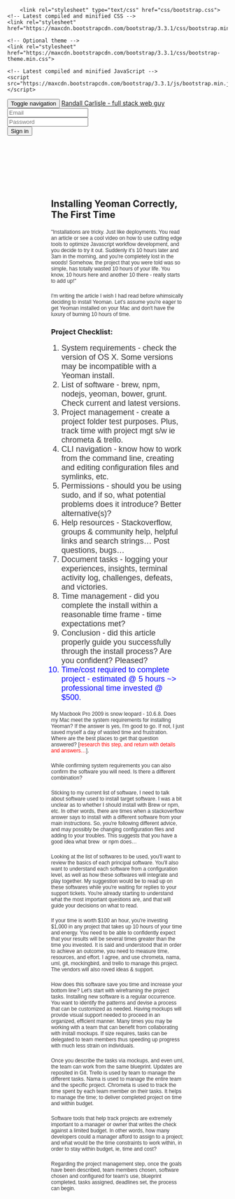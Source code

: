 <!DOCTYPE html>
<html lang="en">
<head>
  <meta http-equiv="Content-Type" content="text/html; charset=utf-8">
  <meta http-equiv="Content-Style-Type" content="text/css">
  <meta charset="utf-8">
  <meta http-equiv="X-UA-Compatible" content="IE=edge">
  <meta name="viewport" content="width=device-width, initial-scale=1">
  <meta name="description" content="">
  <meta name="author" content="">
  <title>Randall Carlisle</title>
  <style type="text/css">
    p.p1 {margin: 20.0px 0.0px 0.0px 0.0px; font: 12.0px Helvetica; color: #333233; min-height: 0.0px}
    p.p2 {margin: 10.0px 0.0px 0.0px 0.0px; font: 14.0px Helvetica; color: #333233; background-color: yellow; min-height: 0.0px}
    li.li1 {margin: 0.0px 0.0px 0.0px 0.0px; font: 18.0px Helvetica; color: #333233}
    li.li2 {margin: 0.0px 0.0px 0.0px 0.0px; font: 18.0px Helvetica; color: blue;}
    span.s1 {color: #ff0000}
    ul.ul1 {list-style-type: check}
    .jumbotron {padding: 100px!important;}
  </style>

    	<link rel="stylesheet" type="text/css" href="css/bootstrap.css">
	<!-- Latest compiled and minified CSS -->
	<link rel="stylesheet" href="https://maxcdn.bootstrapcdn.com/bootstrap/3.3.1/css/bootstrap.min.css">

	<!-- Optional theme -->
	<link rel="stylesheet" href="https://maxcdn.bootstrapcdn.com/bootstrap/3.3.1/css/bootstrap-theme.min.css">

	<!-- Latest compiled and minified JavaScript -->
	<script src="https://maxcdn.bootstrapcdn.com/bootstrap/3.3.1/js/bootstrap.min.js"></script>
</head>

<body>
    <div class="container">
    <nav class="navbar navbar-inverse navbar-fixed-top">
      <div class="container">
        <div class="navbar-header">
          <button type="button" class="navbar-toggle collapsed" data-toggle="collapse" data-target="#navbar" aria-expanded="false" aria-controls="navbar">
            <span class="sr-only">Toggle navigation</span>
            <span class="icon-bar"></span>
            <span class="icon-bar"></span>
            <span class="icon-bar"></span>
          </button>
          <a class="navbar-brand" href="#">Randall Carlisle - full stack web guy</a>
        </div>
        <div id="navbar" class="navbar-collapse collapse">
          <form class="navbar-form navbar-right">
            <div class="form-group">
              <input type="text" placeholder="Email" class="form-control">
            </div>
            <div class="form-group">
              <input type="password" placeholder="Password" class="form-control">
            </div>
            <button type="submit" class="btn btn-success">Sign in</button>
          </form>
        </div><!--/.navbar-collapse -->
      </div>
    </nav>
   </div>
   
   <div class="jumbotron">
      <div class="container">
      <h2>Installing Yeoman Correctly, The First Time</h2>
<p class="p1">"Installations are tricky. Just like deployments. You read an article or see a cool video on how to use cutting edge tools to optimize Javascript workflow development, and you decide to try it out. Suddenly it's 10 hours later and 3am in the morning, and you're completely lost in the woods! Somehow, the project that you were told was so simple, has totally wasted 10 hours of your life. You know, 10 hours here and another 10 there - really starts to add up!"</p>

<p class="p1">I'm writing the article I wish I had read before whimsically deciding to install Yeoman. Let's assume you're eager to get Yeoman installed on your Mac and don't have the luxury of burning 10 hours of time.<span class="Apple-converted-space"> </span></p>
<h3>Project Checklist:</h3>
<ul class="ul1">
  <li class="li1">System requirements - check the version of OS X. Some versions may be incompatible with a Yeoman install.</li>
  <li class="li1">List of software - brew, npm, nodejs, yeoman, bower, grunt. Check current and latest versions.<span class="Apple-converted-space"> </span></li>
  <li class="li1">Project management - create a project folder test purposes. Plus, track time with project mgt s/w ie chrometa &amp; trello.</li>
  <li class="li1">CLI navigation - know how to work from the command line, creating and editing configuration files and symlinks, etc.</li>
  <li class="li1">Permissions - should you be using sudo, and if so, what potential problems does it introduce? Better alternative(s)?</li>
  <li class="li1">Help resources - Stackoverflow, groups &amp; community help, helpful links and search strings… Post questions, bugs…</li>
  <li class="li1">Document tasks - logging your experiences, insights, terminal activity log, challenges, defeats, and victories.<span class="Apple-converted-space"> </span></li>
  <li class="li1">Time management - did you complete the install within a reasonable time frame - time expectations met?</li>
  <li class="li1">Conclusion - did this article properly guide you successfully through the install process? Are you confident? Pleased?</li>
  <li class="li2">Time/cost required to complete project - estimated @ 5 hours ~> professional time invested @ $500.</li>
</ul>

<p class="p1">My Macbook Pro 2009 is snow leopard - 10.6.8. Does my Mac meet the system requirements for installing Yeoman? If the answer is yes, I'm good to go. If not, I just saved myself a day of wasted time and frustration. Where are the best places to get that question answered? [<span class="s1">research this step, and return with details and answers…</span>].</p>
<p class="p1">While confirming system requirements you can also confirm the software you will need. Is there a different combination?</p>
<p class="p1">Sticking to my current list of software, I need to talk about software used to install target software. I was a bit unclear as to whether I should install with Brew or npm, etc. In other words, there are times when a stackoverflow answer says to install with a different software from your main instructions. So, you're following different advice, and may possibly be changing configuration files and adding to your troubles. This suggests that you have a good idea what brew<span class="Apple-converted-space">  </span>or npm does…</p>
<p class="p1">Looking at the list of softwares to be used, you'll want to review the basics of each principal software. You'll also want to understand each software from a configuration level, as well as how these softwares will integrate and play together. My suggestion would be to read up on these softwares while you're waiting for replies to your support tickets. You're already starting to understand what the most important questions are, and that will guide your decisions on what to read.<span class="Apple-converted-space"> </span></p>
<p class="p1">If your time is worth $100 an hour, you're investing $1,000 in any project that takes up 10 hours of your time and energy. You need to be able to confidently expect that your results will be several times greater than the time you invested. It is said and understood that in order to achieve an outcome, you need to measure time, resources, and effort. I agree, and use chrometa, nama, uml, git, mockingbird, and trello to manage this project. The vendors will also roved ideas &amp; support.</p>
<p class="p1">How does this software save you time and increase your bottom line? Let's start with wireframing the project tasks. Installing new software is a regular occurrence. You want to identify the patterns and devise a process that can be customized as needed. Having mockups will provide visual support needed to proceed in an organized, efficient manner. Many times you may be working with a team that can benefit from collaborating with install mockups. If size requires, tasks can be delegated to team members thus speeding up progress with much less strain on individuals.<span class="Apple-converted-space"> </span></p>
<p class="p1">Once you describe the tasks via mockups, and even uml, the team can work from the same blueprint. Updates are reposited in Git. Trello is used by team to manage the different tasks. Nama is used to manage the entire team and the specific project. Chrometa is used to track the time spent by each team member on their tasks. It helps to manage the time; to deliver completed project on time and within budget.<span class="Apple-converted-space"> </span></p>
<p class="p1">Software tools that help track projects are extremely important to a manager or owner that writes the check against a limited budget. In other words, how many developers could a manager afford to assign to a project; and what would be the time constraints to work within, in order to stay within budget, ie, time and cost?</p>
<p class="p1">Regarding the project management step, once the goals have been described, team members chosen, software chosen and configured for team's use, blueprint completed, tasks assigned, deadlines set, the process can begin.<span class="Apple-converted-space"> </span></p>
      </div>
   </div>
</body>
</html>